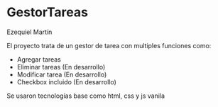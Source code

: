 # GestorTareas

Ezequiel Martín

El proyecto trata de un gestor de tarea con multiples funciones como:
<ul>
  <li>
    Agregar tareas
  </li>
  <li>
    Eliminar tareas (En desarrollo)
  </li>
  <li>
    Modificar tarea (En desarrollo)
  </li>
  <li>
    Checkbox incluido (En desarrollo)
  </li>
</ul>

Se usaron tecnologías base como html, css y js vanila

